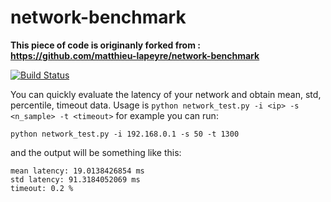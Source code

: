 # network-benchmark
**This piece of code is originanly forked from : https://github.com/matthieu-lapeyre/network-benchmark**

[![Build Status](https://travis-ci.org/Flukas88/network-benchmark.svg?branch=master)](https://travis-ci.org/Flukas88/network-benchmark)

You can quickly evaluate the latency of your network and obtain mean, std, percentile, timeout data. 
Usage is `python network_test.py -i <ip> -s <n_sample> -t <timeout>` for example you can run:
```console
python network_test.py -i 192.168.0.1 -s 50 -t 1300
```
and the output will be something like this:

``` console
mean latency: 19.0138426854 ms
std latency: 91.3184052069 ms
timeout: 0.2 %
```

